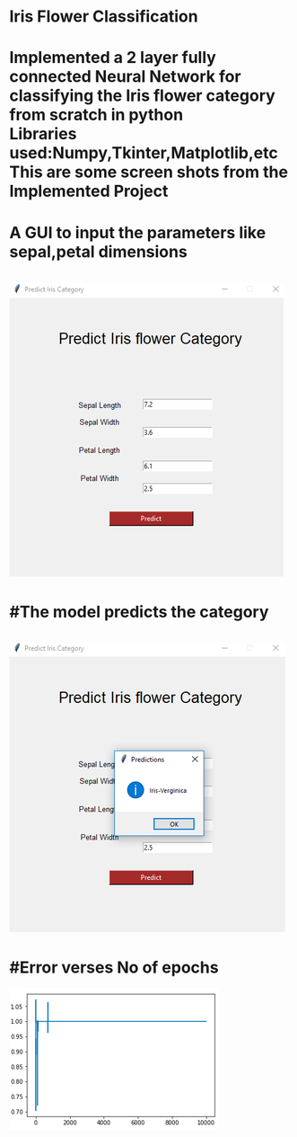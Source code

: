 Iris Flower Classification
===================================
Implemented a 2 layer fully connected Neural Network for classifying the Iris flower category from scratch in python  
Libraries used:Numpy,Tkinter,Matplotlib,etc
This are some screen shots from the Implemented Project
=============================================================
A GUI to input the parameters like sepal,petal dimensions
==================================================================
![Alt text](input.png?raw=true "Input")
=============================================================
#The model predicts the category
========================================
![Alt text](output.png?raw=true "Output")
================================
#Error verses No of epochs 
==========================================
![Alt text](errorgraph.png?raw=true "error vs epoch")

